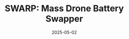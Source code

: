 ---
layout: post
featured: true
title: "SWARP: Mass Drone Battery Swapper"
date: 2025-05-02
project_code: "SWARP"
thumbnail: "/assets/project-assets/SWARP/thumbnail.jpg"
intro: "SWARP is a mass drone battery swapper"
---